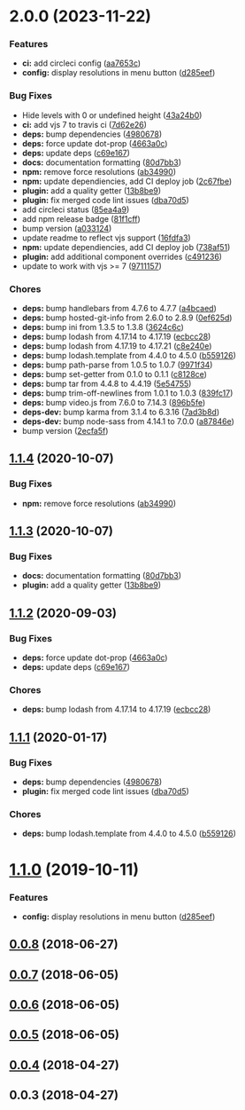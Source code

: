<a name="2.0.0"></a>
# 2.0.0 (2023-11-22)

### Features

* **ci:** add circleci config ([aa7653c](https://github.com/jb-alvarado/videojs-hls-quality-selector/commit/aa7653c))
* **config:** display resolutions in menu button ([d285eef](https://github.com/jb-alvarado/videojs-hls-quality-selector/commit/d285eef))

### Bug Fixes

* Hide levels with 0 or undefined height ([43a24b0](https://github.com/jb-alvarado/videojs-hls-quality-selector/commit/43a24b0))
* **ci:** add vjs 7 to travis ci ([7d62e26](https://github.com/jb-alvarado/videojs-hls-quality-selector/commit/7d62e26))
* **deps:** bump dependencies ([4980678](https://github.com/jb-alvarado/videojs-hls-quality-selector/commit/4980678))
* **deps:** force update dot-prop ([4663a0c](https://github.com/jb-alvarado/videojs-hls-quality-selector/commit/4663a0c))
* **deps:** update deps ([c69e167](https://github.com/jb-alvarado/videojs-hls-quality-selector/commit/c69e167))
* **docs:** documentation formatting ([80d7bb3](https://github.com/jb-alvarado/videojs-hls-quality-selector/commit/80d7bb3))
* **npm:** remove force resolutions ([ab34990](https://github.com/jb-alvarado/videojs-hls-quality-selector/commit/ab34990))
* **npm:** update dependiencies, add CI deploy job ([2c67fbe](https://github.com/jb-alvarado/videojs-hls-quality-selector/commit/2c67fbe))
* **plugin:** add a quality getter ([13b8be9](https://github.com/jb-alvarado/videojs-hls-quality-selector/commit/13b8be9))
* **plugin:** fix merged code lint issues ([dba70d5](https://github.com/jb-alvarado/videojs-hls-quality-selector/commit/dba70d5))
* add circleci status ([85ea4a9](https://github.com/jb-alvarado/videojs-hls-quality-selector/commit/85ea4a9))
* add npm release badge ([81f1cff](https://github.com/jb-alvarado/videojs-hls-quality-selector/commit/81f1cff))
* bump version ([a033124](https://github.com/jb-alvarado/videojs-hls-quality-selector/commit/a033124))
* update readme to reflect vjs support ([16fdfa3](https://github.com/jb-alvarado/videojs-hls-quality-selector/commit/16fdfa3))
* **npm:** update dependiencies, add CI deploy job ([738af51](https://github.com/jb-alvarado/videojs-hls-quality-selector/commit/738af51))
* **plugin:** add additional component overrides ([c491236](https://github.com/jb-alvarado/videojs-hls-quality-selector/commit/c491236))
* update to work with vjs >= 7 ([9711157](https://github.com/jb-alvarado/videojs-hls-quality-selector/commit/9711157))

### Chores

* **deps:** bump handlebars from 4.7.6 to 4.7.7 ([a4bcaed](https://github.com/jb-alvarado/videojs-hls-quality-selector/commit/a4bcaed))
* **deps:** bump hosted-git-info from 2.6.0 to 2.8.9 ([0ef625d](https://github.com/jb-alvarado/videojs-hls-quality-selector/commit/0ef625d))
* **deps:** bump ini from 1.3.5 to 1.3.8 ([3624c6c](https://github.com/jb-alvarado/videojs-hls-quality-selector/commit/3624c6c))
* **deps:** bump lodash from 4.17.14 to 4.17.19 ([ecbcc28](https://github.com/jb-alvarado/videojs-hls-quality-selector/commit/ecbcc28))
* **deps:** bump lodash from 4.17.19 to 4.17.21 ([c8e240e](https://github.com/jb-alvarado/videojs-hls-quality-selector/commit/c8e240e))
* **deps:** bump lodash.template from 4.4.0 to 4.5.0 ([b559126](https://github.com/jb-alvarado/videojs-hls-quality-selector/commit/b559126))
* **deps:** bump path-parse from 1.0.5 to 1.0.7 ([9971f34](https://github.com/jb-alvarado/videojs-hls-quality-selector/commit/9971f34))
* **deps:** bump set-getter from 0.1.0 to 0.1.1 ([c8128ce](https://github.com/jb-alvarado/videojs-hls-quality-selector/commit/c8128ce))
* **deps:** bump tar from 4.4.8 to 4.4.19 ([5e54755](https://github.com/jb-alvarado/videojs-hls-quality-selector/commit/5e54755))
* **deps:** bump trim-off-newlines from 1.0.1 to 1.0.3 ([839fc17](https://github.com/jb-alvarado/videojs-hls-quality-selector/commit/839fc17))
* **deps:** bump video.js from 7.6.0 to 7.14.3 ([896b5fe](https://github.com/jb-alvarado/videojs-hls-quality-selector/commit/896b5fe))
* **deps-dev:** bump karma from 3.1.4 to 6.3.16 ([7ad3b8d](https://github.com/jb-alvarado/videojs-hls-quality-selector/commit/7ad3b8d))
* **deps-dev:** bump node-sass from 4.14.1 to 7.0.0 ([a87846e](https://github.com/jb-alvarado/videojs-hls-quality-selector/commit/a87846e))
* bump version ([2ecfa5f](https://github.com/jb-alvarado/videojs-hls-quality-selector/commit/2ecfa5f))

<a name="1.1.4"></a>
## [1.1.4](https://github.com/chrisboustead/videojs-hls-quality-selector/compare/v1.1.3...v1.1.4) (2020-10-07)

### Bug Fixes

* **npm:** remove force resolutions ([ab34990](https://github.com/chrisboustead/videojs-hls-quality-selector/commit/ab34990))

<a name="1.1.3"></a>
## [1.1.3](https://github.com/chrisboustead/videojs-hls-quality-selector/compare/v1.1.2...v1.1.3) (2020-10-07)

### Bug Fixes

* **docs:** documentation formatting ([80d7bb3](https://github.com/chrisboustead/videojs-hls-quality-selector/commit/80d7bb3))
* **plugin:** add a quality getter ([13b8be9](https://github.com/chrisboustead/videojs-hls-quality-selector/commit/13b8be9))

<a name="1.1.2"></a>
## [1.1.2](https://github.com/chrisboustead/videojs-hls-quality-selector/compare/v1.1.1...v1.1.2) (2020-09-03)

### Bug Fixes

* **deps:** force update dot-prop ([4663a0c](https://github.com/chrisboustead/videojs-hls-quality-selector/commit/4663a0c))
* **deps:** update deps ([c69e167](https://github.com/chrisboustead/videojs-hls-quality-selector/commit/c69e167))

### Chores

* **deps:** bump lodash from 4.17.14 to 4.17.19 ([ecbcc28](https://github.com/chrisboustead/videojs-hls-quality-selector/commit/ecbcc28))

<a name="1.1.1"></a>
## [1.1.1](https://github.com/chrisboustead/videojs-hls-quality-selector/compare/v1.1.0...v1.1.1) (2020-01-17)

### Bug Fixes

* **deps:** bump dependencies ([4980678](https://github.com/chrisboustead/videojs-hls-quality-selector/commit/4980678))
* **plugin:** fix merged code lint issues ([dba70d5](https://github.com/chrisboustead/videojs-hls-quality-selector/commit/dba70d5))

### Chores

* **deps:** bump lodash.template from 4.4.0 to 4.5.0 ([b559126](https://github.com/chrisboustead/videojs-hls-quality-selector/commit/b559126))

<a name="1.1.0"></a>
# [1.1.0](https://github.com/chrisboustead/videojs-hls-quality-selector/compare/v1.0.5...v1.1.0) (2019-10-11)

### Features

* **config:** display resolutions in menu button ([d285eef](https://github.com/chrisboustead/videojs-hls-quality-selector/commit/d285eef))

<a name="0.0.8"></a>
## [0.0.8](https://github.com/chrisboustead/videojs-hls-quality-selector/compare/v0.0.7...v0.0.8) (2018-06-27)

<a name="0.0.7"></a>
## [0.0.7](https://github.com/chrisboustead/videojs-hls-quality-selector/compare/v0.0.6...v0.0.7) (2018-06-05)

<a name="0.0.6"></a>
## [0.0.6](https://github.com/chrisboustead/videojs-hls-quality-selector/compare/v0.0.5...v0.0.6) (2018-06-05)

<a name="0.0.5"></a>
## [0.0.5](https://github.com/chrisboustead/videojs-hls-quality-selector/compare/v0.0.4...v0.0.5) (2018-06-05)

<a name="0.0.4"></a>
## [0.0.4](https://github.com/chrisboustead/videojs-hls-quality-selector/compare/v0.0.3...v0.0.4) (2018-04-27)

<a name="0.0.3"></a>
## 0.0.3 (2018-04-27)

